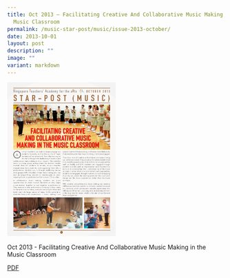 ```yaml
---
title: Oct 2013 – Facilitating Creative And Collaborative Music Making in the
  Music Classroom
permalink: /music-star-post/music/issue-2013-october/
date: 2013-10-01
layout: post
description: ""
image: ""
variant: markdown
---
```

<img src="/images/cc.png" style="width:50%">
		 
Oct 2013 - Facilitating Creative And Collaborative Music Making in the Music Classroom

[PDF](/files/2144a2f97_u9033.pdf)